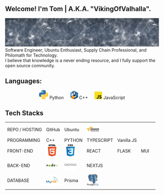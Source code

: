 ## Welcome! I'm Tom | A.K.A. "VikingOfValhalla".

![](<https://raw.githubusercontent.com/VikingOfValhalla/VikingOfValhalla/main/banner-gaa30b56aa_1280%20(1).jpg>)
Software Engineer, Ubuntu Enthusiast, Supply Chain Professional, and Philomath for Technology. <br>
I believe that knowledge is a never ending resource, and I fully support the open source community.

## Languages:

<p align="center">
<img src="https://raw.githubusercontent.com/VikingOfValhalla/VikingOfValhalla/main/1887_python.png" alt="Your image title" width="30"/> Python &emsp;
<img src="https://raw.githubusercontent.com/VikingOfValhalla/VikingOfValhalla/main/thinkcpp.png" alt="Your image title" width="25"/>  C++ &emsp;
<img src="https://raw.githubusercontent.com/VikingOfValhalla/VikingOfValhalla/main/8009-java-js.png" alt="Your image title" width="25"/>  JavaScript
</p>

## Tech Stacks

| | | | | | | |
| -- | -- | -- | -- | -- | -- | -- |
| REPO / HOSTING | GitHub                                                                                                                   | Ubuntu                                                                                                                       | <img src="https://raw.githubusercontent.com/VikingOfValhalla/VikingOfValhalla/main/aws.svg" alt="aws" width="40"/>               |            |     |
| PROGRAMMING    | C++                                                                                                                      | PYTHON                                                                                                                       | TYPESCRIPT                                                                                                                       | Vanilla JS |     |
| FRONT-END      | <img src="https://raw.githubusercontent.com/VikingOfValhalla/VikingOfValhalla/main/html.svg" alt="html5" width="40"/>    | <img src="https://raw.githubusercontent.com/VikingOfValhalla/VikingOfValhalla/main/css.svg" alt="css" width="40"/>           | REACT                                                                                                                            | FLASK      | MUI |
| BACK-END       | <img src="https://raw.githubusercontent.com/VikingOfValhalla/VikingOfValhalla/main/nodejs.svg" alt="nodejs" width="40"/> | <img src="https://raw.githubusercontent.com/VikingOfValhalla/VikingOfValhalla/main/express.svg" alt="expressjs" width="40"/> | NEXTJS                                                                                                                           |            |     |
| DATABASE       | <img src="https://raw.githubusercontent.com/VikingOfValhalla/VikingOfValhalla/main/mysql.svg" alt="mysql" width="40"/>   | Prisma                                                                                                                       | <img src="https://raw.githubusercontent.com/VikingOfValhalla/VikingOfValhalla/main/postgresql.svg" alt="postgresql" width="40"/> |            |     |     |
|                |                                                                                                                          |                                                                                                                              |                                                                                                                                  |            |     |
